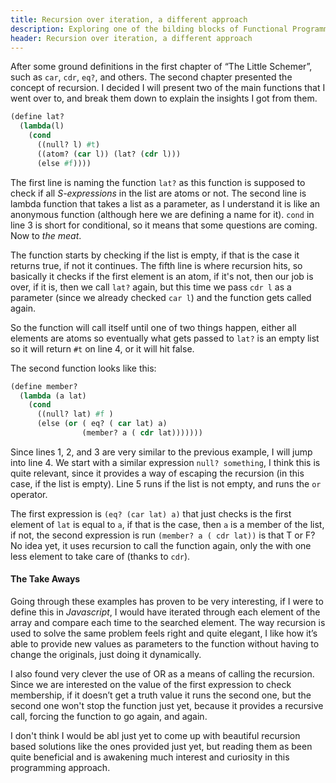 ```yaml
---
title: Recursion over iteration, a different approach
description: Exploring one of the bilding blocks of Functional Programming.
header: Recursion over iteration, a different approach
---
```


After some ground definitions in the first chapter of “The Little Schemer”, such as `car`, `cdr`, `eq?`, and others. The second chapter presented the concept of recursion. I decided I will present two of the  main functions that I went over to, and break them down to explain the insights I got from them.


```lisp
(define lat?
  (lambda(l)
    (cond
      ((null? l) #t)
      ((atom? (car l)) (lat? (cdr l)))
      (else #f))))
```


The first line is naming the function `lat?` as this function is supposed to check if all *S-expressions* in the list are atoms or not. The second line is lambda function that takes a list as a parameter, as I understand it is like an anonymous function (although here we are defining a name for it). `cond` in line 3 is short for conditional, so it means that some questions are coming. Now to *the meat*.


The function starts by checking if the list is empty, if that is the case it returns true, if not it continues. The fifth line is where recursion hits, so basically it checks if the first element is an atom, if it's not, then our job is over, if it is, then we call `lat?` again, but this time we pass `cdr l` as a parameter (since we already checked `car l`) and the function gets called again. 


So the function will call itself until one of two things happen, either all elements are atoms so eventually what gets passed to `lat?` is an empty list so it will return `#t` on line 4, or it will hit false.


The second function looks like this:


```lisp
(define member?
  (lambda (a lat)
    (cond
      ((null? lat) #f )
      (else (or ( eq? ( car lat) a)
                (member? a ( cdr lat)))))))
```

Since lines 1, 2, and 3 are very similar to the previous example, I will jump into line 4. We start with a similar expression `null? something`, I think this is quite relevant, since it provides a way of escaping the recursion (in this case, if the list is empty). Line 5 runs if the list is not empty, and runs the `or` operator.


The first expression is `(eq? (car lat) a)` that just checks is the first element of `lat` is equal to `a`, if that is the case, then `a` is a member of the list, if not, the second expression is run `(member? a ( cdr lat))` is that T or F? No idea yet, it uses recursion to call the function again, only the with one less element to take care of (thanks to `cdr`).


#### The Take Aways


Going through these examples has proven to be very interesting, if I were to define this in *Javascript*, I would have iterated through each element of the array and compare each time to the searched element. The way recursion is used to solve the same problem feels right and quite elegant, I like how it’s able to provide new values as parameters to the function without having to change the originals, just doing it dynamically.


I also found very clever the use of OR as a means of calling the recursion. Since we are interested on the value of the first expression to check membership, if it doesn’t get a truth value it runs the second one, but the second one won't stop the function just yet, because it provides a recursive call, forcing the function to go again, and again.


I don't think I would be abl just yet to come up with beautiful recursion based solutions like the ones provided just yet, but reading them as been quite beneficial and is awakening much interest and curiosity in this programming approach.
